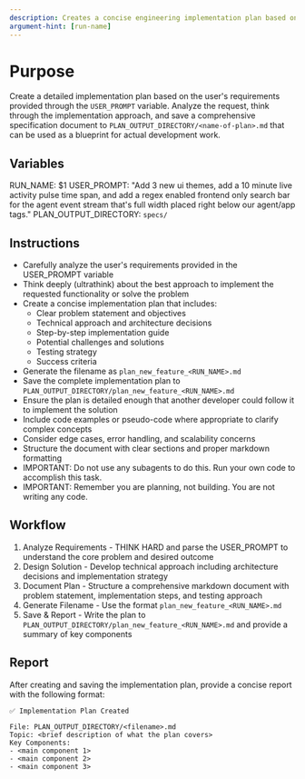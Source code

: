 ```yaml
---
description: Creates a concise engineering implementation plan based on user requirements and saves it to specs directory
argument-hint: [run-name]
---
```


# Purpose

Create a detailed implementation plan based on the user's requirements provided through the `USER_PROMPT` variable. Analyze the request, think through the implementation approach, and save a comprehensive specification document to `PLAN_OUTPUT_DIRECTORY/<name-of-plan>.md` that can be used as a blueprint for actual development work.

## Variables

RUN_NAME: $1
USER_PROMPT: "Add 3 new ui themes, add a 10 minute live activity pulse time span, and add a regex enabled frontend only search bar for the agent event stream that's full width placed right below our agent/app tags."
PLAN_OUTPUT_DIRECTORY: `specs/`

## Instructions

- Carefully analyze the user's requirements provided in the USER_PROMPT variable
- Think deeply (ultrathink) about the best approach to implement the requested functionality or solve the problem
- Create a concise implementation plan that includes:
  - Clear problem statement and objectives
  - Technical approach and architecture decisions
  - Step-by-step implementation guide
  - Potential challenges and solutions
  - Testing strategy
  - Success criteria
- Generate the filename as `plan_new_feature_<RUN_NAME>.md`
- Save the complete implementation plan to `PLAN_OUTPUT_DIRECTORY/plan_new_feature_<RUN_NAME>.md`
- Ensure the plan is detailed enough that another developer could follow it to implement the solution
- Include code examples or pseudo-code where appropriate to clarify complex concepts
- Consider edge cases, error handling, and scalability concerns
- Structure the document with clear sections and proper markdown formatting
- IMPORTANT: Do not use any subagents to do this. Run your own code to accomplish this task.
- IMPORTANT: Remember you are planning, not building. You are not writing any code. 

## Workflow

1. Analyze Requirements - THINK HARD and parse the USER_PROMPT to understand the core problem and desired outcome
2. Design Solution - Develop technical approach including architecture decisions and implementation strategy
3. Document Plan - Structure a comprehensive markdown document with problem statement, implementation steps, and testing approach
4. Generate Filename - Use the format `plan_new_feature_<RUN_NAME>.md`
5. Save & Report - Write the plan to `PLAN_OUTPUT_DIRECTORY/plan_new_feature_<RUN_NAME>.md` and provide a summary of key components

## Report

After creating and saving the implementation plan, provide a concise report with the following format:

```
✅ Implementation Plan Created

File: PLAN_OUTPUT_DIRECTORY/<filename>.md
Topic: <brief description of what the plan covers>
Key Components:
- <main component 1>
- <main component 2>
- <main component 3>
```
